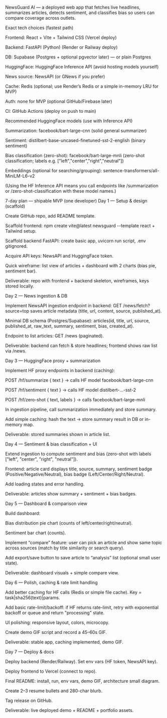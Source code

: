 NewsGuard AI — a deployed web app that fetches live headlines, summarizes articles, detects sentiment, and classifies bias so users can compare coverage across outlets.

Exact tech choices (fastest path)

Frontend: React + Vite + Tailwind CSS (Vercel deploy)

Backend: FastAPI (Python) (Render or Railway deploy)

DB: Supabase (Postgres + optional pgvector later) — or plain Postgres

HuggingFace: HuggingFace Inference API (avoid hosting models yourself)

News source: NewsAPI (or GNews if you prefer)

Cache: Redis (optional; use Render’s Redis or a simple in-memory LRU for MVP)

Auth: none for MVP (optional GitHub/Firebase later)

CI: GitHub Actions (deploy on push to main)

Recommended HuggingFace models (use with Inference API)

Summarization: facebook/bart-large-cnn (solid general summarizer)

Sentiment: distilbert-base-uncased-finetuned-sst-2-english (binary sentiment)

Bias classification (zero-shot): facebook/bart-large-mnli (zero-shot classification; labels e.g. ["left","center","right","neutral"])

Embeddings (optional for searching/grouping): sentence-transformers/all-MiniLM-L6-v2

(Using the HF Inference API means you call endpoints like /summarization or /zero-shot-classification with these model names.)

7-day plan — shipable MVP (one developer)
Day 1 — Setup & design (scaffold)

Create GitHub repo, add README template.

Scaffold frontend: npm create vite@latest newsguard --template react + Tailwind setup.

Scaffold backend FastAPI: create basic app, uvicorn run script, .env gitignored.

Acquire API keys: NewsAPI and HuggingFace token.

Quick wireframe: list view of articles + dashboard with 2 charts (bias pie, sentiment bar).

Deliverable: repo with frontend + backend skeleton, wireframes, keys stored locally.

Day 2 — News ingestion & DB

Implement NewsAPI ingestion endpoint in backend: GET /news/fetch?source=top saves article metadata (title, url, content, source, published_at).

Minimal DB schema (Postgres/Supabase): articles(id, title, url, source, published_at, raw_text, summary, sentiment, bias, created_at).

Endpoint to list articles: GET /news (paginated).

Deliverable: backend can fetch & store headlines; frontend shows raw list via /news.

Day 3 — HuggingFace proxy + summarization

Implement HF proxy endpoints in backend (caching):

POST /hf/summarize { text } → calls HF model facebook/bart-large-cnn

POST /hf/sentiment { text } → calls HF model distilbert-...-sst-2

POST /hf/zero-shot { text, labels } → calls facebook/bart-large-mnli

In ingestion pipeline, call summarization immediately and store summary.

Add simple caching: hash the text → store summary result in DB or in-memory map.

Deliverable: stored summaries shown in article list.

Day 4 — Sentiment & bias classification + UI

Extend ingestion to compute sentiment and bias (zero-shot with labels ["left", "center", "right", "neutral"]).

Frontend: article card displays title, source, summary, sentiment badge (Positive/Negative/Neutral), bias badge (Left/Center/Right/Neutral).

Add loading states and error handling.

Deliverable: articles show summary + sentiment + bias badges.

Day 5 — Dashboard & comparison view

Build dashboard:

Bias distribution pie chart (counts of left/center/right/neutral).

Sentiment bar chart (counts).

Implement “compare” feature: user can pick an article and show same topic across sources (match by title similarity or search query).

Add export/save button to save article to “analysis” list (optional small user state).

Deliverable: dashboard visuals + simple compare view.

Day 6 — Polish, caching & rate limit handling

Add better caching for HF calls (Redis or simple file cache). Key = task|sha256(text)|params.

Add basic rate-limit/backoff: if HF returns rate-limit, retry with exponential backoff or queue and return "processing" state.

UI polishing: responsive layout, colors, microcopy.

Create demo GIF script and record a 45–60s GIF.

Deliverable: stable app, caching implemented, demo GIF.

Day 7 — Deploy & docs

Deploy backend (Render/Railway). Set env vars (HF token, NewsAPI key).

Deploy frontend to Vercel (connect to repo).

Final README: install, run, env vars, demo GIF, architecture small diagram.

Create 2–3 resume bullets and 280-char blurb.

Tag release on GitHub.

Deliverable: live deployed demo + README + portfolio assets.
